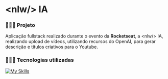 # &lt;nlw/> IA
### 👩🏻‍💻 Projeto
Aplicação fullstack realizado durante o evento da <b>Rocketseat</b>, a &lt;nlw/> IA, realizando upload de vídeos, utilizando recursos do OpenAI, para gerar descrição e títulos criativos para o Youtube.

### 👩🏻‍💻 Tecnologias utilizadas
[![My Skills](https://skillicons.dev/icons?i=prisma,tailwind,nodejs,react,typescript,vite,&perline=6)](https://skillicons.dev)